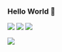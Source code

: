 ### Hello World 👋

<a href="https://velog.io/@jewoo" target="_blank"><img src="https://img.shields.io/badge/Blog-20C997?style=flat-square&logo=Velog&logoColor=white"/></a>
<a href="https://www.linkedin.com/in/jewoo-ham/" target="_blank"><img src="https://img.shields.io/badge/JewooHam-0A66C2?style=flat-square&logo=LinkedIn&logoColor=white"/></a>
<a href="https://www.linkedin.com/in/jewoo-ham/" target="_blank"><img src="https://img.shields.io/badge/jeus0630@gmail.com-EA4335?style=flat-square&logo=Gmail&logoColor=white"/></a>

<img src="https://img.shields.io/badge/TypeScript-3178C6?style=flat-square&logo=TypeScript&logoColor=white"/>
